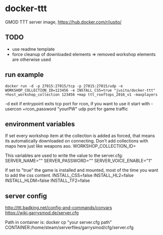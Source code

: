 # docker-ttt
GMOD TTT server image, https://hub.docker.com/r/jusito/

## TODO
- use readme template
- force cleanup of downloaded elements => removed workshop elements are otherwise used

## run example
```
docker run -d -p 27015:27015/tcp -p 27015:27015/udp -e WORKSHOP_COLLECTION_ID=123456 -e INSTALL_CSS=true "jusito/docker-ttt" +host_workshop_collection 123456 +map ttt_rooftops_2016_v1 -maxplayers
```
-d exit if entrypoint exits
tcp port for rcon, if you want to use it start with -usercon +rcon_password "yourPW"
udp port for game traffic

## environment variables
If set every workshop item at the collection is added as forced, that means its automatically downloaded on connecting. Don't add collections with maps here just like weapons aso.
WORKSHOP_COLLECTION_ID=

This variables are used to write the value to the server.cfg:
SERVER_NAME=""
SERVER_PASSWORD=""
SERVER_VOICE_ENABLE="1"

If set to "true" the game is installed and mounted, most of the time you want to add the css content.
INSTALL_CSS=false
INSTALL_HL2=false
INSTALL_HLDM=false
INSTALL_TF2=false

## server config
http://ttt.badking.net/config-and-commands/convars
https://wiki.garrysmod.de/server.cfg

Path in container is:
docker cp "your server.cfg path" CONTAINER:/home/steam/serverfiles/garrysmod/cfg/server.cfg

